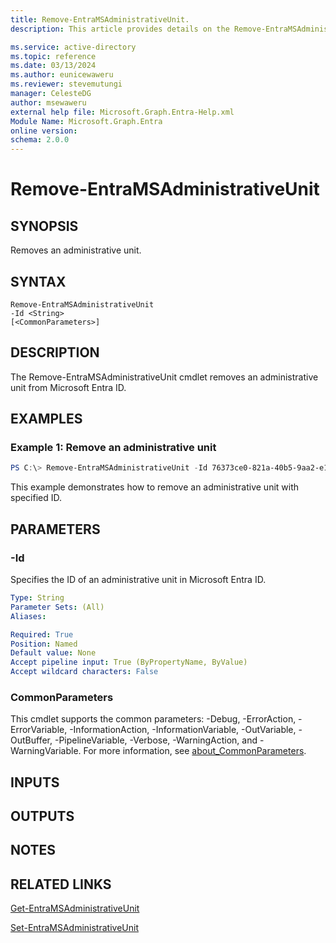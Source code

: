 ```yaml
---
title: Remove-EntraMSAdministrativeUnit.
description: This article provides details on the Remove-EntraMSAdministrativeUnit command.

ms.service: active-directory
ms.topic: reference
ms.date: 03/13/2024
ms.author: eunicewaweru
ms.reviewer: stevemutungi
manager: CelesteDG
author: msewaweru
external help file: Microsoft.Graph.Entra-Help.xml
Module Name: Microsoft.Graph.Entra
online version:
schema: 2.0.0
---
```


# Remove-EntraMSAdministrativeUnit

## SYNOPSIS
Removes an administrative unit.

## SYNTAX

```
Remove-EntraMSAdministrativeUnit 
-Id <String> 
[<CommonParameters>]
```

## DESCRIPTION
The Remove-EntraMSAdministrativeUnit cmdlet removes an administrative unit from Microsoft Entra ID.

## EXAMPLES

### Example 1: Remove an administrative unit
```powershell
PS C:\> Remove-EntraMSAdministrativeUnit -Id 76373ce0-821a-40b5-9aa2-e108e318f62e

```

This example demonstrates how to remove an administrative unit with specified ID.

## PARAMETERS



### -Id
Specifies the ID of an administrative unit in Microsoft Entra ID.

```yaml
Type: String
Parameter Sets: (All)
Aliases:

Required: True
Position: Named
Default value: None
Accept pipeline input: True (ByPropertyName, ByValue)
Accept wildcard characters: False
```

### CommonParameters
This cmdlet supports the common parameters: -Debug, -ErrorAction, -ErrorVariable, -InformationAction, -InformationVariable, -OutVariable, -OutBuffer, -PipelineVariable, -Verbose, -WarningAction, and -WarningVariable. For more information, see [about_CommonParameters](http://go.microsoft.com/fwlink/?LinkID=113216).

## INPUTS

## OUTPUTS

## NOTES

## RELATED LINKS

[Get-EntraMSAdministrativeUnit](Get-EntraMSAdministrativeUnit.md)

[Set-EntraMSAdministrativeUnit](Set-EntraMSAdministrativeUnit.md)


